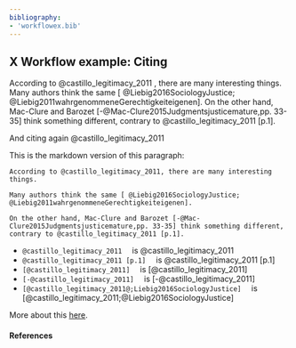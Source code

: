 ```yaml
---
bibliography:
- 'workflowex.bib'
---
```


## X Workflow example: Citing

According to @castillo_legitimacy_2011 , there are many interesting things. Many authors think the same [ @Liebig2016SociologyJustice; @Liebig2011wahrgenommeneGerechtigkeiteigenen]. On the other hand, Mac-Clure and Barozet [-@Mac-Clure2015Judgmentsjusticemature,pp. 33-35] think something different, contrary to @castillo_legitimacy_2011 [p.1].

And citing again @castillo_legitimacy_2011

This is the markdown version of this paragraph:

```
According to @castillo_legitimacy_2011, there are many interesting things.

Many authors think the same [ @Liebig2016SociologyJustice; @Liebig2011wahrgenommeneGerechtigkeiteigenen].

On the other hand, Mac-Clure and Barozet [-@Mac-Clure2015Judgmentsjusticemature,pp. 33-35] think something different, contrary to @castillo_legitimacy_2011 [p.1].
```

- ```@castillo_legitimacy_2011  ``` is  @castillo_legitimacy_2011
- ```@castillo_legitimacy_2011 [p.1]  ``` is  @castillo_legitimacy_2011 [p.1]
- ```[@castillo_legitimacy_2011]  ``` is  [@castillo_legitimacy_2011]
- ```[-@castillo_legitimacy_2011]  ``` is  [-@castillo_legitimacy_2011]
- ```[@castillo_legitimacy_2011@;Liebig2016SociologyJustice]  ``` is  [@castillo_legitimacy_2011;@Liebig2016SociologyJustice]

More about this [here](https://rmarkdown.rstudio.com/authoring_bibliographies_and_citations.html).






#### References
